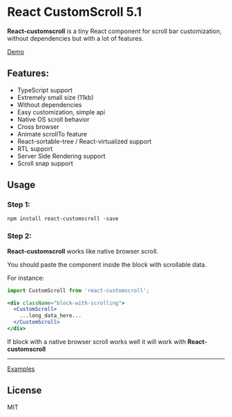 # React CustomScroll 5.1

**React-customscroll** is a tiny React component for scroll bar customization, without dependencies but with a lot of features.

[Demo](http://natrube.net/custom-scroll/index.html)

## Features:
- TypeScript support
- Extremely small size (11kb)
- Without dependencies
- Easy customization, simple api
- Native OS scroll behavior
- Cross browser
- Animate scrollTo feature
- React-sortable-tree / React-virtualized support
- RTL support
- Server Side Rendering support
- Scroll snap support

## Usage

### Step 1:
```
npm install react-customscroll -save
```

### Step 2:
**React-customscroll** works like native browser scroll.

You should paste the component inside the block with scrollable data.

For instance:

```jsx
import CustomScroll from 'react-customscroll';
```
```jsx
<div className="block-with-scrolling">
  <CustomScroll>
    ...long_data_here...
  </CustomScroll>
</div>
```

If block with a native browser scroll works well it will work with **React-customscroll**

---

[Examples](https://github.com/AlexSergey/react-customscroll/tree/master/example)

## License

MIT
